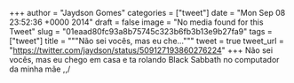
+++
author = "Jaydson Gomes"
categories = ["tweet"]
date = "Mon Sep 08 23:52:36 +0000 2014"
draft = false
image = "No media found for this Tweet"
slug = "01eaad80fc93a8b75745c323b6fb3b13e9b27fa9"
tags = ["tweet"]
title = """Não sei vocês, mas eu che..."""
tweet = true
tweet_url = "https://twitter.com/jaydson/status/509127193860276224"
+++
Não sei vocês, mas eu chego em casa e ta rolando Black Sabbath no computador da minha mãe \,,/
